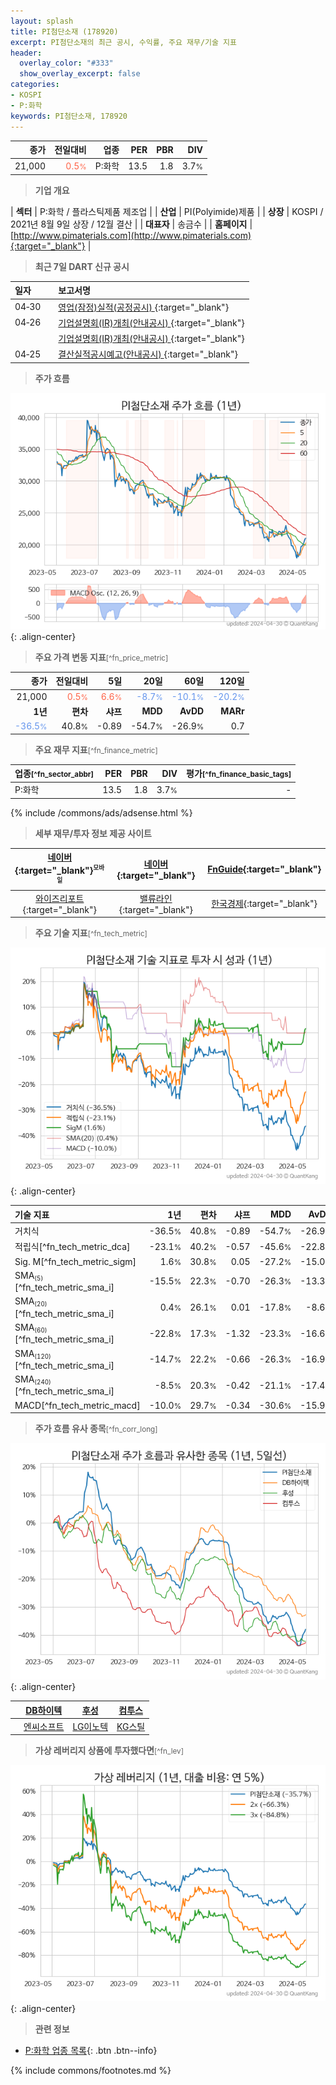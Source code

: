 ```yaml
---
layout: splash
title: PI첨단소재 (178920)
excerpt: PI첨단소재의 최근 공시, 수익률, 주요 재무/기술 지표
header:
  overlay_color: "#333"
  show_overlay_excerpt: false
categories:
- KOSPI
- P:화학
keywords: PI첨단소재, 178920
---
```


| **종가** | **전일대비** | **업종** | **PER** | **PBR** | **DIV** |
| -------: | -----------: | -------: | ------: | ------: | ------: |
| 21,000 | <span style="color: tomato">0.5<small>%</small></span> | P:화학 | 13.5 | 1.8 | 3.7<small>%</small> |

<!-- more -->


> **기업 개요**<a id="company"></a>

| <span style="white-space:nowrap;">**섹터**</span> | P:화학 / 플라스틱제품 제조업 |
| <span style="white-space:nowrap;">**산업**</span> | PI(Polyimide)제품 |
| <span style="white-space:nowrap;">**상장**</span> | KOSPI / 2021년 8월 9일 상장 / 12월 결산 |
| <span style="white-space:nowrap;">**대표자**</span> | 송금수 |
| <span style="white-space:nowrap;">**홈페이지**</span> | [http://www.pimaterials.com](http://www.pimaterials.com){:target="_blank"} |


> **최근 7일 DART 신규 공시**<a id="dart"></a>

| **일자** |      | **보고서명** |
| :------- | :--- | :----------- |
| 04&#x2011;30 | | [영업(잠정)실적(공정공시)              ](https://dart.fss.or.kr/dsaf001/main.do?rcpNo=20240430800153){:target="_blank"} |
| 04&#x2011;26 | | [기업설명회(IR)개최(안내공시)              ](https://dart.fss.or.kr/dsaf001/main.do?rcpNo=20240426800087){:target="_blank"} |
|  | | [기업설명회(IR)개최(안내공시)              ](https://dart.fss.or.kr/dsaf001/main.do?rcpNo=20240426800078){:target="_blank"} |
| 04&#x2011;25 | | [결산실적공시예고(안내공시)              ](https://dart.fss.or.kr/dsaf001/main.do?rcpNo=20240425800069){:target="_blank"} |


> **주가 흐름**<a id="price"></a>

![178920](/stock/images/178920.png){: .align-center}


> **주요 가격 변동 지표**<small>[^fn_price_metric]</small>

| **종가** | **전일대비** | **5일** | **20일** | **60일** | **120일** |
| -------: | -----------: | ------: | -------: | -------: | --------: |
| 21,000 | <span style="color: tomato">0.5<small>%</small></span> | <span style="color: tomato">6.6<small>%</small></span> | <span style="color: cornflowerblue">-8.7<small>%</small></span> | <span style="color: cornflowerblue">-10.1<small>%</small></span> | <span style="color: cornflowerblue">-20.2<small>%</small></span> |
| **1년** | **편차** | **샤프** | **MDD** | **AvDD** | **MARr** |
| <span style="color: cornflowerblue">-36.5<small>%</small></span> | 40.8<small>%</small> | -0.89 | -54.7<small>%</small> | -26.9<small>%</small> | 0.7 |


> **주요 재무 지표**<small>[^fn_finance_metric]</small>

| **업종**<small>[^fn_sector_abbr]</small> | **PER** | **PBR** | **DIV** | **평가**<small>[^fn_finance_basic_tags]</small> |
| :--------------------------------------- | ------: | ------: | ------: | ----------------------------------------------: |
| P:화학 | 13.5 | 1.8 | 3.7<small>%</small> | - |



{% include /commons/ads/adsense.html %}

> **세부 재무/투자 정보 제공 사이트**

| [네이버](https://m.stock.naver.com/domestic/stock/178920/finance/summary){:target="_blank"}<sup><small>모바일</small></sup> | [네이버](https://finance.naver.com/item/coinfo.naver?code=178920){:target="_blank"} | [FnGuide](https://comp.fnguide.com/SVO2/ASP/SVD_Invest.asp?gicode=A178920&MenuYn=Y){:target="_blank"} |
| :---: | :---: | :---: |
| [와이즈리포트](https://comp.wisereport.co.kr/company/c1040001.aspx?cmp_cd=178920){:target="_blank"} | [밸류라인](https://www.valueline.co.kr/finance/summary/178920){:target="_blank"} | [한국경제](https://markets.hankyung.com/stock/178920/financial-summary){:target="_blank"} |


> **주요 기술 지표**<small>[^fn_tech_metric]</small>


![178920](/stock/images/178920_tech.png){: .align-center}

| **기술 지표** | **1년** | **편차** | **샤프** | **MDD** | **AvDD** |
| :------------ | ------: | -----------: | -------: | ------: | -------: |
| 거치식 | -36.5<small>%</small> | 40.8<small>%</small> | -0.89 | -54.7<small>%</small> | -26.9<small>%</small> |
| 적립식[^fn_tech_metric_dca] | -23.1<small>%</small> | 40.2<small>%</small> | -0.57 | -45.6<small>%</small> | -22.8<small>%</small> |
| Sig. M[^fn_tech_metric_sigm] | 1.6<small>%</small> | 30.8<small>%</small> | 0.05 | -27.2<small>%</small> | -15.0<small>%</small> |
| SMA<small><sub>(5)</sub></small>[^fn_tech_metric_sma_i] | -15.5<small>%</small> | 22.3<small>%</small> | -0.70 | -26.3<small>%</small> | -13.3<small>%</small> |
| SMA<small><sub>(20)</sub></small>[^fn_tech_metric_sma_i] | 0.4<small>%</small> | 26.1<small>%</small> | 0.01 | -17.8<small>%</small> | -8.6<small>%</small> |
| SMA<small><sub>(60)</sub></small>[^fn_tech_metric_sma_i] | -22.8<small>%</small> | 17.3<small>%</small> | -1.32 | -23.3<small>%</small> | -16.6<small>%</small> |
| SMA<small><sub>(120)</sub></small>[^fn_tech_metric_sma_i] | -14.7<small>%</small> | 22.2<small>%</small> | -0.66 | -26.3<small>%</small> | -16.9<small>%</small> |
| SMA<small><sub>(240)</sub></small>[^fn_tech_metric_sma_i] | -8.5<small>%</small> | 20.3<small>%</small> | -0.42 | -21.1<small>%</small> | -17.4<small>%</small> |
| MACD[^fn_tech_metric_macd] | -10.0<small>%</small> | 29.7<small>%</small> | -0.34 | -30.6<small>%</small> | -15.9<small>%</small> |


> **주가 흐름 유사 종목**<a id="corr"></a><small>[^fn_corr_long]</small>

![178920](/stock/images/178920_corr.png){: .align-center}

|       | [DB하이텍](/000990/) | [후성](/093370/) | [컴투스](/078340/) |
| :---: | :------------------------------------: | :------------------------------------: | :------------------------------------: |
|       | [엔씨소프트](/036570/) | [LG이노텍](/011070/) | [KG스틸](/016380/) |


> **가상 레버리지 상품에 투자했다면**<a id="2x"></a><small>[^fn_lev]</small>

![178920](/stock/images/178920_2x.png){: .align-center}


> **관련 정보**

- [P:화학 업종 목록](/stats/sector/kospi_업종_화학_종목/){: .btn .btn--info}

{% include commons/footnotes.md %}